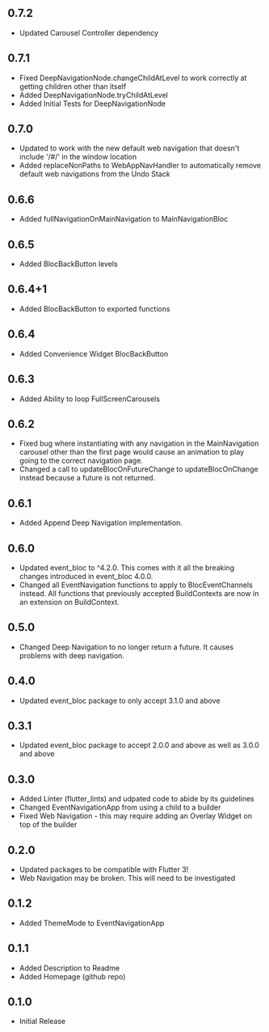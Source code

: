 ## 0.7.2

* Updated Carousel Controller dependency

## 0.7.1

* Fixed DeepNavigationNode.changeChildAtLevel to work correctly at getting children other than itself
* Added DeepNavigationNode.tryChildAtLevel
* Added Initial Tests for DeepNavigationNode

## 0.7.0

* Updated to work with the new default web navigation that doesn't include '/#/' in the window location
* Added replaceNonPaths to WebAppNavHandler to automatically remove default web navigations from the Undo Stack

## 0.6.6

* Added fullNavigationOnMainNavigation to MainNavigationBloc

## 0.6.5

* Added BlocBackButton levels

## 0.6.4+1

* Added BlocBackButton to exported functions

## 0.6.4

* Added Convenience Widget BlocBackButton

## 0.6.3

* Added Ability to loop FullScreenCarousels

## 0.6.2

* Fixed bug where instantiating with any navigation in the MainNavigation carousel other than the first page would cause an animation to play going to the correct navigation page.
* Changed a call to updateBlocOnFutureChange to updateBlocOnChange instead because a future is not returned.

## 0.6.1

* Added Append Deep Navigation implementation.

## 0.6.0

* Updated event_bloc to ^4.2.0. This comes with it all the breaking changes introduced in event_bloc 4.0.0.
* Changed all EventNavigation functions to apply to BlocEventChannels instead. All functions that previously accepted BuildContexts are now in an extension on BuildContext.

## 0.5.0

* Changed Deep Navigation to no longer return a future. It causes problems with deep navigation. 

## 0.4.0

* Updated event_bloc package to only accept 3.1.0 and above

## 0.3.1

* Updated event_bloc package to accept 2.0.0 and above as well as 3.0.0 and above

## 0.3.0

* Added Linter (flutter_lints) and udpated code to abide by its guidelines
* Changed EventNavigationApp from using a child to a builder
* Fixed Web Navigation - this may require adding an Overlay Widget on top of the builder

## 0.2.0

* Updated packages to be compatible with Flutter 3!
* Web Navigation may be broken. This will need to be investigated

## 0.1.2

* Added ThemeMode to EventNavigationApp

## 0.1.1

* Added Description to Readme
* Added Homepage (github repo)

## 0.1.0

* Initial Release
